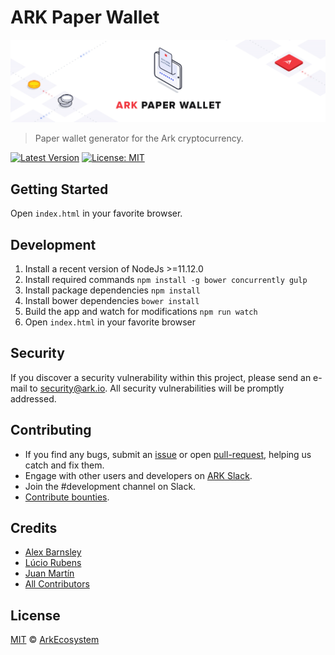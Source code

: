 # ARK Paper Wallet

<p align="center">
    <img src="./banner.png" />
</p>

> Paper wallet generator for the Ark cryptocurrency.

[![Latest Version](https://badgen.now.sh/github/release/ArkEcosystem/paper-wallet)](https://github.com/ArkEcosystem/paper-wallet/releases/latest)
[![License: MIT](https://badgen.now.sh/badge/license/MIT/green)](https://opensource.org/licenses/MIT)

## Getting Started

Open `index.html` in your favorite browser.

## Development
1. Install a recent version of NodeJs >=11.12.0
2. Install required commands `npm install -g bower concurrently gulp`
3. Install package dependencies `npm install`
4. Install bower dependencies `bower install`
5. Build the app and watch for modifications `npm run watch`
6. Open `index.html` in your favorite browser

## Security

If you discover a security vulnerability within this project, please send an e-mail to security@ark.io. All security vulnerabilities will be promptly addressed.

## Contributing

* If you find any bugs, submit an [issue](../../issues) or open [pull-request](../../pulls), helping us catch and fix them.
* Engage with other users and developers on [ARK Slack](https://ark.io/slack/).
* Join the #development channel on Slack.
* [Contribute bounties](https://github.com/ArkEcosystem/ARK-Bounty-Program).

## Credits

- [Alex Barnsley](https://github.com/alexbarnsley)
- [Lúcio Rubens](https://github.com/luciorubeens)
- [Juan Martín](https://github.com/j-a-m-l)
- [All Contributors](../../contributors)

## License

[MIT](LICENSE) © [ArkEcosystem](https://ark.io)
